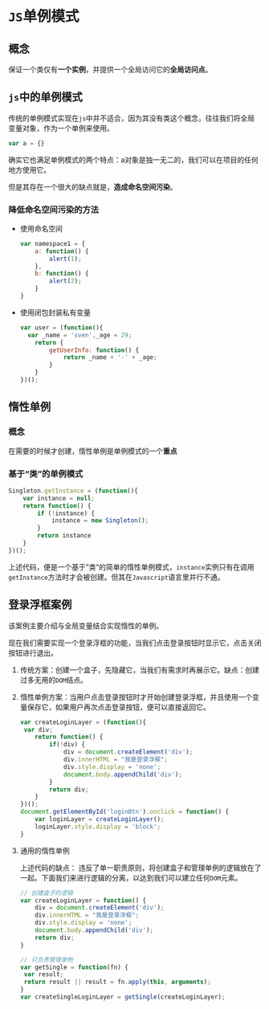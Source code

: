 # `JS`单例模式

## 概念

保证一个类仅有**一个实例**，并提供一个全局访问它的**全局访问点**。

## `js`中的单例模式

传统的单例模式实现在`js`中并不适合，因为其没有类这个概念，往往我们将全局变量对象，作为一个单例来使用。

```javascript
var a = {}
```

确实它也满足单例模式的两个特点：a对象是独一无二的，我们可以在项目的任何地方使用它。

但是其存在一个很大的缺点就是，**造成命名空间污染**。

### 降低命名空间污染的方法

* 使用命名空间

  ```javascript
  var namespace1 = {
      a: function() {
          alert(1);
      },
      b: function() {
          alert(2);
      }
  }
  ```

* 使用闭包封装私有变量

  ```javascript
  var user = (function(){
  	var _name = 'sven',_age = 29;
      return {
          getUserInfo: function() {
              return _name + '-' + _age;
          }
      }
  })();
  ```

## 惰性单例

### 概念

在需要的时候才创建，惰性单例是单例模式的一个**重点**

### 基于“类”的单例模式

```javascript
Singleton.getInstance = (function(){
    var instance = null;
    return function() {
    	if (!instance) {
            instance = new Singleton();
        }
        return instance
    }
})();
```

上述代码，便是一个基于”类“的简单的惰性单例模式，`instance`实例只有在调用`getInstance`方法时才会被创建。但其在`Javascript`语言里并行不通。

## 登录浮框案例

该案例主要介绍与全局变量结合实现惰性的单例。

现在我们需要实现一个登录浮框的功能，当我们点击登录按钮时显示它，点击关闭按钮进行退出。

1. 传统方案：创建一个盒子，先隐藏它，当我们有需求时再展示它。缺点：创建过多无用的`DOM`结点。

2. 惰性单例方案：当用户点击登录按钮时才开始创建登录浮框，并且使用一个变量保存它，如果用户再次点击登录按钮，便可以直接返回它。

   ```javascript
   var createLoginLayer = (function(){
   	var div;
       return function() {
           if(!div) {
               div = document.createElement('div');
               div.innerHTML = "我是登录浮框";
               div.style.display = 'none';
               document.body.appendChild('div');
           }
           return div;
       }
   })();
   document.getElementById('loginBtn').onclick = function() {
       var loginLayer = createLoginLayer();
       loginLayer.style.display = 'block';
   }
   ```

3. 通用的惰性单例

   上述代码的缺点： 违反了单一职责原则，将创建盒子和管理单例的逻辑放在了一起。下面我们来进行逻辑的分离，以达到我们可以建立任何`DOM`元素。

   ```javascript
   // 创建盒子的逻辑
   var createLoginLayer = function() {
       div = document.createElement('div');
       div.innerHTML = "我是登录浮框";
       div.style.display = 'none';
       document.body.appendChild('div');
       return div;
   }
   ```

   ```javascript
   // 只负责管理单例
   var getSingle = function(fn) {
   	var result;
   	return result || result = fn.apply(this, arguments);
   }
   var createSingleLoginLayer = getSingle(createLoginLayer);
   ```

   